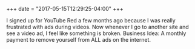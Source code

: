 +++
date = "2017-05-15T12:29:25-04:00"
+++

I signed up for YouTube Red a few months ago because I was really frustrated with ads during videos. Now whenever I go to another site and see a video ad, I feel like something is broken. Business Idea: A monthly payment to remove yourself from ALL ads on the internet.

